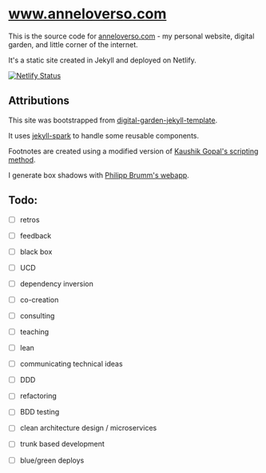 # www.anneloverso.com

This is the source code for [anneloverso.com](http://anneloverso.com/) - my personal website, digital garden, and little corner of the internet.

It's a static site created in Jekyll and deployed on Netlify.

[![Netlify Status](https://api.netlify.com/api/v1/badges/4f604e93-85b2-42d4-ae3e-8e113df4ba40/deploy-status)](https://app.netlify.com/sites/gracious-williams-ccb54f/deploys)

## Attributions

This site was bootstrapped from [digital-garden-jekyll-template](https://github.com/maximevaillancourt/digital-garden-jekyll-template).

It uses [jekyll-spark](https://github.com/helpscout/jekyll-spark) to handle some reusable components.

Footnotes are created using a modified version of [Kaushik Gopal's scripting method](https://blog.jkl.gg/jekyll-footnote-tufte-sidenote/).

I generate box shadows with [Philipp Brumm's webapp](https://brumm.af/shadows).

## Todo:

- [ ] retros
- [ ] feedback
- [ ] black box
- [ ] UCD
- [ ] dependency inversion
- [ ] co-creation
- [ ] consulting
- [ ] teaching
- [ ] lean
- [ ] communicating technical ideas
- [ ] DDD
- [ ] refactoring
- [ ] BDD testing
- [ ] clean architecture design / microservices
- [ ] trunk based development
- [ ] blue/green deploys





